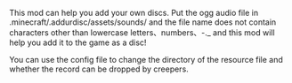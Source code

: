 This mod can help you add your own discs.
Put the ogg audio file in .minecraft/.addurdisc/assets/sounds/ 
and the file name does not contain characters other than lowercase letters、numbers、-._ 
and this mod will help you add it to the game as a disc!

You can use the config file to change the directory of the resource file and whether the record can be dropped by creepers.
